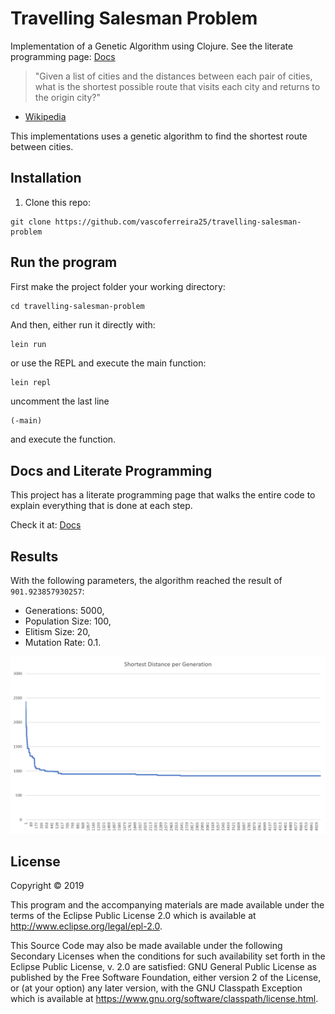 # Travelling Salesman Problem
Implementation of a Genetic Algorithm using Clojure. See the literate programming page: [Docs](https://vascoferreira25.github.io/travelling-salesman-problem/index.html)

> "Given a list of cities and the distances between each pair of cities, what
> is the shortest possible route that visits each city and returns to the
> origin city?"
- [Wikipedia](https://en.wikipedia.org/wiki/Travelling_salesman_problem)

This implementations uses a genetic algorithm to find the shortest route
between cities.

## Installation

1. Clone this repo:
```shell
git clone https://github.com/vascoferreira25/travelling-salesman-problem
```

## Run the program
First make the project folder your working directory:
```shell
cd travelling-salesman-problem
```

And then, either run it directly with:
```shell
lein run
```

or use the REPL and execute the main function:
```shell
lein repl
```

uncomment the last line
```clojure
(-main)
```

and execute the function.

## Docs and Literate Programming

This project has a literate programming page that walks the entire code to explain
everything that is done at each step.

Check it at: [Docs](https://vascoferreira25.github.io/travelling-salesman-problem/index.html)

## Results

With the following parameters, the algorithm reached the result of `901.923857930257`:
- Generations: 5000,
- Population Size: 100,
- Elitism Size: 20,
- Mutation Rate: 0.1.

![evolution_chart](./resources/evolution_chart.png "Shortest Distance Evolution per Generation")


## License

Copyright © 2019

This program and the accompanying materials are made available under the
terms of the Eclipse Public License 2.0 which is available at
http://www.eclipse.org/legal/epl-2.0.

This Source Code may also be made available under the following Secondary
Licenses when the conditions for such availability set forth in the Eclipse
Public License, v. 2.0 are satisfied: GNU General Public License as published by
the Free Software Foundation, either version 2 of the License, or (at your
option) any later version, with the GNU Classpath Exception which is available
at https://www.gnu.org/software/classpath/license.html.
